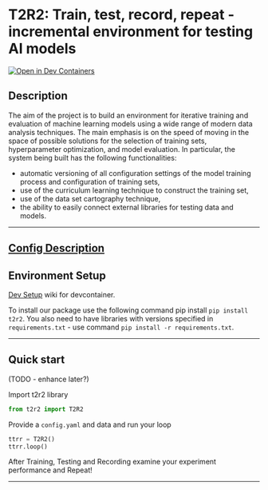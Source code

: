 # T2R2: Train, test, record, repeat - incremental environment for testing AI models

[![Open in Dev Containers](https://img.shields.io/static/v1?label=Dev%20Containers&message=Open&color=blue&logo=visualstudiocode)](https://vscode.dev/redirect?url=vscode://ms-vscode-remote.remote-containers/cloneInVolume?url=https://github.com/radswn/t2r2)

## Description

The aim of the project is to build an environment for iterative training and evaluation of machine learning models using a wide range of modern data analysis techniques. 
The main emphasis is on the speed of moving in the space of possible solutions for the selection of training sets, hyperparameter optimization, and model evaluation. 
In particular, the system being built has the following functionalities: 
- automatic versioning of all configuration settings of the model training process and configuration of training sets, 
- use of the curriculum learning technique to construct the training set, 
- use of the data set cartography technique, 
- the ability to easily connect external libraries for testing data and models.

---

## [Config Description](https://github.com/radswn/t2r2/wiki/Configuration-Explained)

## Environment Setup

[Dev Setup](https://github.com/radswn/t2r2/wiki/Dev-setup) wiki for devcontainer.

To install our package use the following command pip install `pip install t2r2`.
You also need to have libraries with versions specified in `requirements.txt` - use command `pip install -r requirements.txt`.

---

## Quick start

(TODO - enhance later?)

Import t2r2 library

```python
from t2r2 import T2R2
```

Provide a `config.yaml` and data and run your loop

```python
ttrr = T2R2()
ttrr.loop()
```

After Training, Testing and Recording examine your experiment performance and Repeat!

---
